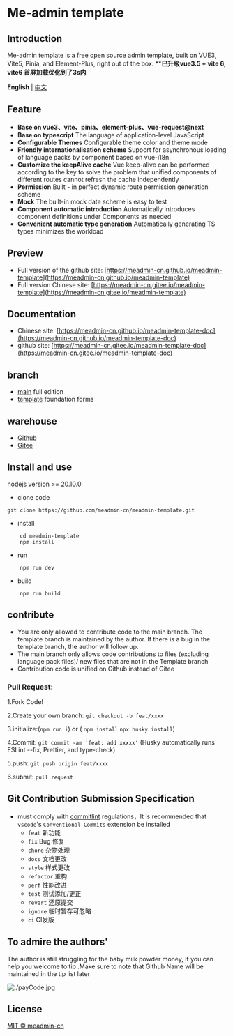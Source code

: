# Me-admin template
## Introduction
Me-admin template is a free open source admin template, built on VUE3, Vite5, Pinia, and Element-Plus, right out of the box.
****已升级vue3.5 + vite 6, vite6 首屏加载优化到了3s内**

**English** | [中文](./README.md)


## Feature
 - **Base on vue3、vite、pinia、element-plus、vue-request@next**
 - **Base on typescript** The language of application-level JavaScript
 - **Configurable Themes** Configurable theme color and theme mode
 - **Friendly internationalisation scheme** Support for asynchronous loading of language packs by component based on vue-i18n.
 - **Customize the keepAlive cache** Vue keep-alive can be performed according to the key to solve the problem that unified components of different routes cannot refresh the cache independently 
 - **Permission** Built - in perfect dynamic route permission generation scheme
 - **Mock** The built-in mock data scheme is easy to test
 - **Component automatic introduction** Automatically introduces component definitions under Components as needed
 - **Convenient automatic type generation** Automatically generating TS types minimizes the workload

## Preview
- Full version of the github site: [https://meadmin-cn.github.io/meadmin-template](https://meadmin-cn.github.io/meadmin-template)
- Full version Chinese site: [https://meadmin-cn.gitee.io/meadmin-template](https://meadmin-cn.gitee.io/meadmin-template)
  
## Documentation
- Chinese site: [https://meadmin-cn.github.io/meadmin-template-doc](https://meadmin-cn.github.io/meadmin-template-doc)
- github site: [https://meadmin-cn.gitee.io/meadmin-template-doc](https://meadmin-cn.gitee.io/meadmin-template-doc)
  
## branch
- [main](https://github.com/meadmin-cn/meadmin-template/tree/main) full edition
- [template](https://github.com/meadmin-cn/meadmin-template/tree/template) foundation forms

## warehouse
- [Github](https://github.com/meadmin-cn/meadmin-template)
- [Gitee](https://gitee.com/meadmin-cn/meadmin-template)

## Install and use

 nodejs version >= 20.10.0

- clone code
```
git clone https://github.com/meadmin-cn/meadmin-template.git
```
- install
```
    cd meadmin-template
    npm install
```
- run
```
    npm run dev
```
- build
```
    npm run build
```

## contribute

- You are only allowed to contribute code to the main branch. The template branch is maintained by the author. If there is a bug in the template branch, the author will follow up. 
- The main branch only allows code contributions to files (excluding language pack files)/ new files that are not in the Template branch 
- Contribution code is unified on Github instead of Gitee 
### Pull Request:
1.Fork Code!

2.Create your own branch: `git checkout -b feat/xxxx`

3.initialize:(`npm run i`) or ( `npm install` `npx husky install`)

4.Commit: `git commit -am 'feat: add xxxxx'` (Husky automatically runs ESLint --fix, Prettier, and type-check)

5.push: `git push origin feat/xxxx`

6.submit: `pull request`

## Git Contribution Submission Specification
- must comply with [commitlint](https://commitlint.js.org/#/concepts-commit-conventions) regulations，It is recommended that `vscode`'s `Conventional Commits` extension be installed
  - `feat`  新功能
  - `fix`  Bug 修复
  - `chore` 杂物处理
  - `docs` 文档更改
  - `style` 样式更改
  - `refactor` 重构
  - `perf` 性能改进
  - `test` 测试添加/更正
  - `revert` 还原提交
  - `ignore` 临时暂存可忽略
  - `ci` CI发版

## To admire the authors'

The author is still struggling for the baby milk powder money, if you can help you welcome to tip .Make sure to note that Github Name will be maintained in the tip list later 

![./payCode.jpg](https://gitee.com/meadmin-cn/meadmin-template/raw/main/payCode.jpg)


## License
[MIT © meadmin-cn](./LICENSE)